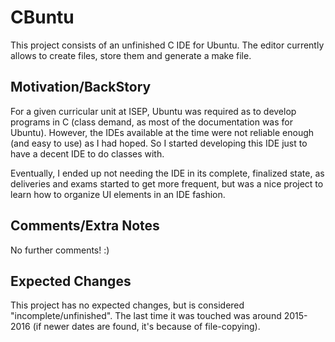 # CBuntu

This project consists of an unfinished C IDE for Ubuntu. The editor currently allows to create files, store them and generate a make file.

## Motivation/BackStory

For a given curricular unit at ISEP, Ubuntu was required as to develop programs in C (class demand, as most of the documentation was for Ubuntu). However, the IDEs available at the time were not reliable enough (and easy to use) as I had hoped. So I started developing this IDE just to have a decent IDE to do classes with.

Eventually, I ended up not needing the IDE in its complete, finalized state, as deliveries and exams started to get more frequent, but was a nice project to learn how to organize UI elements in an IDE fashion.


## Comments/Extra Notes

No further comments! :)

## Expected Changes

This project has no expected changes, but is considered "incomplete/unfinished". The last time it was touched was around 2015-2016 (if newer dates are found, it's because of file-copying).